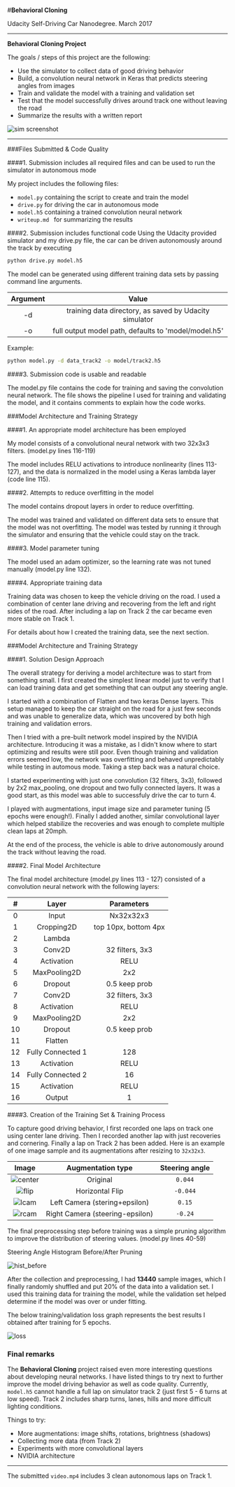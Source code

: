 #**Behavioral Cloning**

Udacity Self-Driving Car Nanodegree. March 2017

---

**Behavioral Cloning Project**

The goals / steps of this project are the following:
- Use the simulator to collect data of good driving behavior
- Build, a convolution neural network in Keras that predicts steering angles from images
- Train and validate the model with a training and validation set
- Test that the model successfully drives around track one without leaving the road
- Summarize the results with a written report


[//]: # (Image References)

[image1]: ./sim_autonomous.png
[image2]: ./steering_00444.png
[image3]: ./steering_m00444.png
[image4]: ./steering_left_015.png
[image5]: ./steering_right_m024.png
[image6]: ./hist_before_pruning.png
[image7]: ./hist_after_pruning.png
[image8]: ./loss_with_one_convolution.png
[image9]: ./perfect_loss_after_resize_to_32x32.png
[image10]: ./hist_before_after_pruning.png

![sim screenshot][image1]

---
###Files Submitted & Code Quality

####1. Submission includes all required files and can be used to run the simulator in autonomous mode

My project includes the following files:
* `model.py` containing the script to create and train the model
* `drive.py` for driving the car in autonomous mode
* `model.h5` containing a trained convolution neural network
* `writeup.md ` for summarizing the results

####2. Submission includes functional code
Using the Udacity provided simulator and my drive.py file, the car can be driven autonomously around the track by executing
```sh
python drive.py model.h5
```

The model can be generated using different training data sets by passing
command line arguments.

| Argument | Value |
|:------:|:-----------:|
| -d | training data directory, as saved by Udacity simulator |
| -o | full output model path, defaults to 'model/model.h5' |

Example:

```sh
python model.py -d data_track2 -o model/track2.h5
```

####3. Submission code is usable and readable

The model.py file contains the code for training and saving the convolution neural network. The file shows the pipeline I used for training and validating the model, and it contains comments to explain how the code works.

###Model Architecture and Training Strategy

####1. An appropriate model architecture has been employed

My model consists of a convolutional neural network with two 32x3x3 filters. (model.py lines 116-119)

The model includes RELU activations to introduce nonlinearity (lines 113-127), and the data is normalized in the model using a Keras lambda layer (code line 115).

####2. Attempts to reduce overfitting in the model

The model contains dropout layers in order to reduce overfitting.

The model was trained and validated on different data sets to ensure that the model was not overfitting. The model was tested by running it through the simulator and ensuring that the vehicle could stay on the track.

####3. Model parameter tuning

The model used an adam optimizer, so the learning rate was not tuned manually (model.py line 132).

####4. Appropriate training data

Training data was chosen to keep the vehicle driving on the road. I used a combination of center lane driving and recovering from the left and right sides of the road. After including a lap on Track 2 the car became even more stable on Track 1.

For details about how I created the training data, see the next section.

###Model Architecture and Training Strategy

####1. Solution Design Approach

The overall strategy for deriving a model architecture was to start from something small. I first created the simplest linear model just to verify that I can load training data and get something that can output any steering angle.

I started with a combination of Flatten and two keras Dense layers. This setup managed to keep the car straight on the road for a just few seconds and was unable to generalize data, which was uncovered by both high training and validation errors.

Then I tried with a pre-built network model inspired by the NVIDIA architecture. Introducing it was a mistake, as I didn't know where to start optimizing and results were still poor. Even though training and validation errors seemed low, the network was overfitting and behaved unpredictably while testing in automous mode. Taking a step back was a natural choice.

I started experimenting with just one convolution (32 filters, 3x3), followed by 2x2 max_pooling, one dropout and two fully connected layers. It was a good start, as this model was able to successfuly drive the car to turn 4.

I played with augmentations, input image size and parameter tuning (5 epochs were enough!). Finally I added another, similar convolutional layer which helped stabilize the recoveries and was enough to complete multiple clean laps at 20mph.

At the end of the process, the vehicle is able to drive autonomously around the track without leaving the road.

####2. Final Model Architecture

The final model architecture (model.py lines 113 - 127) consisted of a convolution neural network with the following layers:

| # | Layer | Parameters |
|:-:|:------:|:-----------:|
| 0 | Input | Nx32x32x3 |
| 1 | Cropping2D | top 10px, bottom 4px |
| 2 | Lambda | | mean variance normalization |
| 3 | Conv2D | 32 filters, 3x3 |
| 4 | Activation | RELU |
| 5 | MaxPooling2D | 2x2 |
| 6 | Dropout | 0.5 keep prob |
| 7 | Conv2D | 32 filters, 3x3 |
| 8 | Activation | RELU |
| 9 | MaxPooling2D | 2x2 |
| 10 | Dropout | 0.5 keep prob |
| 11 | Flatten | |
| 12 | Fully Connected 1 | 128 |
| 13 | Activation | RELU |
| 14 | Fully Connected 2 | 16 |
| 15 | Activation | RELU |
| 16 | Output | 1 |

####3. Creation of the Training Set & Training Process

To capture good driving behavior, I first recorded one laps on track one using center lane driving. Then I recorded another lap with just recoveries and cornering. Finally a lap on Track 2 has been added. Here is an example of one image sample and its augmentations after resizing to `32x32x3`.

| Image | Augmentation type | Steering angle |
|:------:|:----------------:|:--------------:|
| ![center][image2] | Original | `0.044` |
| ![flip][image3] | Horizontal Flip | `-0.044` |
| ![lcam][image4] | Left Camera (stering+epsilon) | `0.15` |
| ![rcam][image5] | Right Camera (steering-epsilon) | `-0.24` |


The final preprocessing step before training was a simple pruning algorithm to improve the distribution of steering values. (model.py lines 40-59)

Steering Angle Histogram Before/After Pruning

![hist_before][image10]

After the collection and preprocessing, I had **13440** sample images, which I finally randomly shuffled and put 20% of the data into a validation set. I used this training data for training the model, while the validation set helped determine if the model was over or under fitting.

The below training/validation loss graph represents the best results I obtained after training for 5 epochs.

![loss][image9]

### Final remarks

The  **Behavioral Cloning** project raised even more interesting questions about developing neural networks. I have listed things to try next to further improve the model driving behavior as well as code quality. Currently, `model.h5` cannot handle a full lap on simulator track 2 (just first 5 - 6 turns at low speed). Track 2 includes sharp turns, lanes, hills and more difficult lighting conditions.

Things to try:

* More augmentations: image shifts, rotations, brightness (shadows)
* Collecting more data (from Track 2)
* Experiments with more convolutional layers
* NVIDIA architecture

---

The submitted `video.mp4` includes 3 clean autonomous laps on Track 1.
